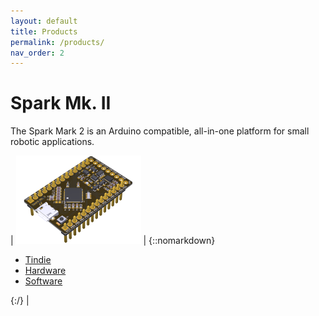 ```yaml
---
layout: default
title: Products
permalink: /products/
nav_order: 2
---
```


# Spark Mk. II

The Spark Mark 2 is an Arduino compatible, all-in-one platform for small robotic applications.

| ![JDLuck-Spark2](/images/Spark2-smol.png) | {::nomarkdown}<ul><li><a href="https://www.tindie.com/products/jdluck/spark-mk-ii/">Tindie</a></li><li><a href="https://github.com/JDLuck/Spark2">Hardware</a></li><li><a href="https://github.com/JDLuck/Arduino">Software</a></li></ul>{:/} |
